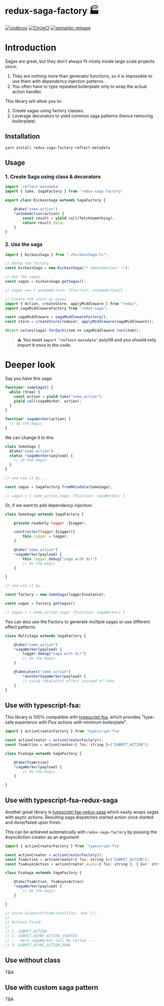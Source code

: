 # redux-saga-factory 🏭

[![codecov](https://codecov.io/gh/Iqoqo/redux-saga-factory/branch/master/graph/badge.svg?token=mU8Sen0Vez)](https://codecov.io/gh/Iqoqo/redux-saga-factory)
[![CircleCI](https://circleci.com/gh/Iqoqo/redux-saga-factory/tree/master.svg?style=svg)](https://circleci.com/gh/Iqoqo/redux-saga-factory/tree/master)
[![semantic-release](https://img.shields.io/badge/%20%20%F0%9F%93%A6%F0%9F%9A%80-semantic--release-e10079.svg)](https://github.com/semantic-release/semantic-release)

# Introduction 

Sagas are great, but they don’t always fit nicely inside large scale projects since:

1.  They are nothing more than generator functions, so it is impossible to use them with dependency injection patterns.
2.  You often have to type repeated boilerplate only to wrap the actual action handler.

This library will allow you to: 

1.  Create sagas using factory classes.
2.  Leverage decorators to yield common saga patterns (hence removing boilerplate).


## Installation

```
yarn install redux-saga-factory reflect-metadata
```

## Usage

### 1. Create Saga using class & decorators

```js
import 'reflect-metadata'
import { take, SagaFactory } from 'redux-saga-factory'

export class KickassSaga extends SagaFactory {

    @take("some-action")
    *onSomeAction(action) {
        const result = yield call(fetchSomething);
        return result.data;
    }
}
```

### 2. Use the saga

```js
import { KickassSaga } from "./KickassSaga.ts";

// Setup the factory 
const kickassSaga = new KickassSaga(/* dependencies? */);

// Get the sagas
const sagas = kickassSaga.getSagas();

// sagas === { onSomeAction: [Function: onSomeAction]}

// Create the store as usual
import { Action, createStore, applyMiddleware } from "redux";
import sagaMiddlewareFactory from "redux-saga";

const sagaMiddleware = sagaMiddlewareFactory();
const store = createStore(reducer, applyMiddleware(sagaMiddleware));

Object.values(saga).forEach(item => sagaMiddleware.run(item));
```

> ⚠️ **You must `import "reflect-metadata"` polyfill  and you should only import it once in the code.**

# Deeper look

Say you have this saga:

```js
function* someSaga() {
  while (true) {
    const action = yield take("some_action");
    yield call(sagaWorker, action);
  }
}

function* sagaWorker(action) {
  // do the magic
}
```

We can change it to this

```js
class SomeSaga {
  @take("some_action")
  static *sagaWorker(payload) {
    // do the magic
  }
}

// and use it by...

const sagas = SagaFactory.fromMetadata(SomeSaga);

// sagas = { some_action_saga: [Function: sagaWorker] }
```

Or, if we want to add dependency injection:

```js
class SomeSaga extends SagaFactory {

	private readonly logger :ILogger;

	constructor(logger:ILogger){
		this.logger = logger;
	}

	@take("some_action")
	*sagaWorker(payload) {
		this.logger.debug("saga with di!")
		// do the magic
	}

}

// and use it by...

const factory = new SomeSaga(loggerInsatance);

const sagas = factory.getSagas()

// sagas = { some_action_saga: [Function: sagaWorker] }
```

You can also use the Factory to generate multiple sagas or use different effect patterns:

```js
class MultiSaga extends SagaFactory {

	@take("some_action")
	*sagaWorker(payload) {
		logger.debug("saga with di!")
		// do the magic
	}

	@takeLatest("some_action")
        *anotherSagaWorker(payload) {
		// using takeLatest effect instead of take
	}
}
```

## Use with typescript-fsa:

This library is 100% compatible with [typescript-fsa](https://www.npmjs.com/package/typescript-fsa), which provides "type-safe experience with Flux actions with minimum boilerplate".

```js
import { actionCreatorFactory } from 'typescript-fsa'

const actionCreator = actionCreatorFactory();
const fsaAction = actionCreator<{ foo: string }>("SUBMIT_ACTION");

class FsaSaga extends SagaFactory {

	@take(fsaAction)
	*sagaWorker(payload) {
		// do the magic
	}

}
```

## Use with typescript-fsa-redux-saga

Another great library is [typescript-fsa-redux-saga](https://github.com/aikoven/typescript-fsa-redux-saga) which easily wraps sagas with async actions. Resulting saga dispatches started action once started and done/failed upon finish.

This can be achieved automatically with `redux-saga-factory` by passing the AsyncAction creator as an argument:

```js
import { actionCreatorFactory } from 'typescript-fsa'

const actionCreator = actionCreatorFactory();
const fsaAction = actionCreator<{ foo: string }>("SUBMIT_ACTION");
const fsaAsyncAction = actionCreator.async<{ foo: string }, { bar: string}>("SUBMIT_ASYNC_ACTION");

class FsaSaga extends SagaFactory {

	@take(fsaAction, fsaAsyncAction)
	*sagaWorker(payload) {
		// do the magic
	}

}

// store.dispatch(fsaAction({foo: 'bar'}))
//
// Actions fired:
//
// 1. SUBMIT_ACTION
// 2. SUBMIT_ASYNC_ACTION_STARTED
// --- Here sagaWorker iwll be called ---
// 3. SUBMIT_ASYNC_ACTION_DONE
```

## Use without class

TBA

## Use with custom saga pattern

TBA
